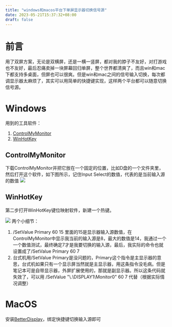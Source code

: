 ```yaml
---
title: "windows和macos平台下单屏显示器切换信号源"
date: 2023-05-21T15:37:32+08:00
draft: false
---
```


# 前言
用了双屏方案，无论是双横屏，还是一横一竖屏，都对我的脖子不友好，对打游戏也不友好，最后忍痛卖掉一块屏幕回归单屏，整个世界都清爽了，而且win和mac下都支持多桌面，但屏也可以很爽。但是win和mac之间的信号输入切换，每次都调显示器太麻烦了，其实可以用简单的快捷键实现，这样两个平台都可以随意切换信号源。
# Windows
用到的工具软件：
1. [ControlMyMonitor](http://www.nirsoft.net/utils/control_my_monitor.html)
2. [WinHotKey](https://www.directedge.us/content/winhotkey/)

## ControlMyMonitor
下载ControlMyMonitor并把它放在一个固定的位置，比如D盘的一个文件夹里，然后打开这个软件，如下图所示，记住Input Select的数值，代表的是当前输入源的数值
![](https://vip2.loli.io/2023/05/21/dR6MNf14uGkKx38.png)

## WinHotKey
第二步打开WinHotKey键位映射软件，新建一个热键。

![](https://vip2.loli.io/2023/05/21/fObx1ryiVCQtsKj.png)
两个小细节：
1. /SetValue Primary 60 15 里面的15是显示器输入源数值，在ControlMyMonitor中显示我当前的输入源是8，最大的数值是14，我通过一个一个数值测试，最终确定7才是我要切换的输入源，最后，我实际的命令也就设置成了/SetValue Primary 60 7
2.  台式机用/SetValue Primary是没问题的，Primary这个指令是主显示器的意思，台式机如果只有一个显示屏当然就是主显示器，用这条指令没毛病。但是笔记本可是自带显示器，外屏扩展使用的，那就是副显示器。所以这条代码就失效了，可以用 /SetValue "\\.\DISPLAY1\Monitor0" 60 7 代替（根据实际情况调整）

# MacOS

安装[BetterDisplay](https://github.com/waydabber/BetterDisplay)，绑定快捷键切换输入源即可



